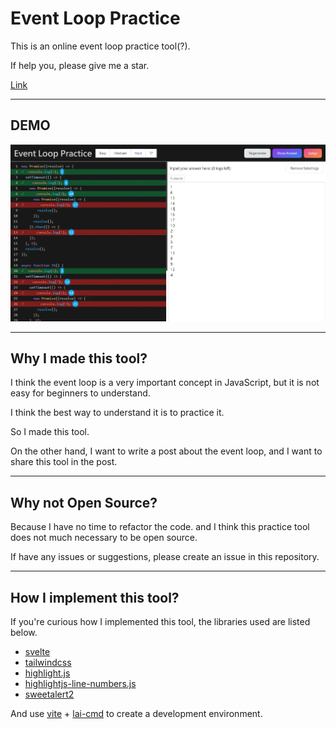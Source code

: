 # Event Loop Practice

This is an online event loop practice tool(?).

If help you, please give me a star.

[Link](https://laijunbin.github.io/event-loop-practice/)


---

## DEMO

![screenshot](./images/screenshot.webp)

---

## Why I made this tool?

I think the event loop is a very important concept in JavaScript, but it is not easy for beginners to understand.

I think the best way to understand it is to practice it.

So I made this tool.

On the other hand, I want to write a post about the event loop, and I want to share this tool in the post.

---

## Why not Open Source?

Because I have no time to refactor the code. and I think this practice tool does not much necessary to be open source.

If have any issues or suggestions, please create an issue in this repository.

---

## How I implement this tool?

If you're curious how I implemented this tool, the libraries used are listed below.

- [svelte](https://svelte.dev/)
- [tailwindcss](https://tailwindcss.com/)
- [highlight.js](https://highlightjs.org/)
- [highlightjs-line-numbers.js](https://github.com/wcoder/highlightjs-line-numbers.js)
- [sweetalert2](https://sweetalert2.github.io/)

And use [vite](https://vitejs.dev/) + [lai-cmd](https://github.com/laijunbin/lai-cmd) to create a development environment.
